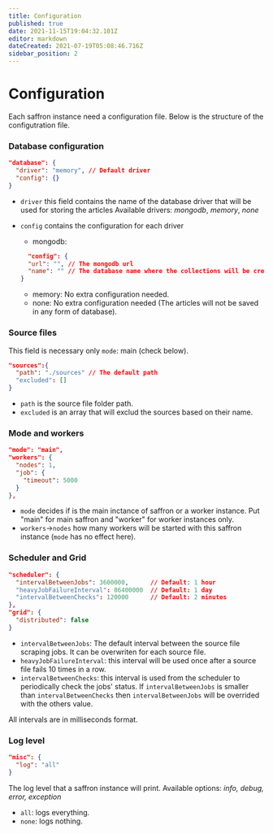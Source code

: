 ```yaml
---
title: Configuration
published: true
date: 2021-11-15T19:04:32.101Z
editor: markdown
dateCreated: 2021-07-19T05:08:46.716Z
sidebar_position: 2
---
```


# Configuration
Each saffron instance need a configuration file. Below is the structure of the configutration file.



### Database configuration
```json
"database": {
  "driver": "memory", // Default driver
  "config": {}
}
```
* `driver` this field contains the name of the database driver that will be used for storing the articles
  Available drivers: *mongodb*, *memory*, *none*

* `config` contains the configuration for each driver
    * mongodb:
  ```json
	"config": {
    "url": "", // The mongodb url
    "name": "" // The database name where the collections will be created.
  }
	```
    * memory: No extra configuration needed.
    * none: No extra configuration needed (The articles will not be saved in any form of database).



### Source files
This field is necessary only `mode`: main (check below).
```json
"sources":{
  "path": "./sources" // The default path
  "excluded": []
}
```
* `path` is the source file folder path.
* `excluded` is an array that will exclud the sources based on their name.



### Mode and workers

```json
"mode": "main",
"workers": {
  "nodes": 1,
  "job": {
    "timeout": 5000
  }
},
```
* `mode` decides if is the main inctance of saffron or a worker instance. Put "main" for main saffron and "worker" for worker instances only.
* `workers`->`nodes` how many workers will be started with this saffron instance (`mode` has no effect here).



### Scheduler and Grid
```json
"scheduler": {
  "intervalBetweenJobs": 3600000,      // Default: 1 hour
  "heavyJobFailureInterval": 86400000  // Default: 1 day
  "intervalBetweenChecks": 120000      // Default: 2 minutes
},
"grid": {
  "distributed": false
}
```
* `intervalBetweenJobs`: The default interval between the source file scraping jobs. It can be overwriten for each source file.
* `heavyJobFailureInterval`: this interval will be used once after a source file fails 10 times in a row.
* `intervalBetweenChecks`: this interval is used from the scheduler to periodically check the jobs' status. If `intervalBetweenJobs` is smaller than `intervalBetweenChecks` then `intervalBetweenJobs` will be overrided with the others value.

All intervals are in milliseconds format.





### Log level
```json
"misc": {
  "log": "all"
}
```
The log level that a saffron instance will print. Available options: *info, debug, error, exception*
* `all`: logs everything.
* `none`: logs nothing.